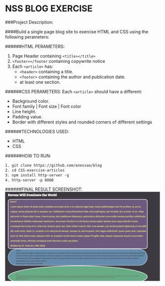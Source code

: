 # NSS BLOG EXERCISE

###Project Description:

####Build a single page blog site to exercise HTML and CSS using the following perameters:

######HTML PERAMETERS:
1. Page Header containing `<title></title>`
2. `<footer></footer` containing copywrite notice
3. Each `<article>` has:
	- `<header>` containing a title.
	- `<footer>` containing the author and publication date.
	- at least one section.

######CSS PERAMETERS:
Each `<article>` should have a different:
- Background color.
- Font family | Font size | Font color
- Line height.
- Padding value.
- Border with different styles and rounded corners of different settings

######TECHNOLOGIES USED:
- HTML
- CSS

######HOW TO RUN:
```
1. git clone https://github.com/anessao/blog
2. cd CSS-exercise-articles
3. npm install http-server -g
4. http-server -p 8080
```
######FINAL RESULT SCREENSHOT:
![Blog Screengrab](https://raw.githubusercontent.com/anessao/blog/master/blog-screenshot.png)